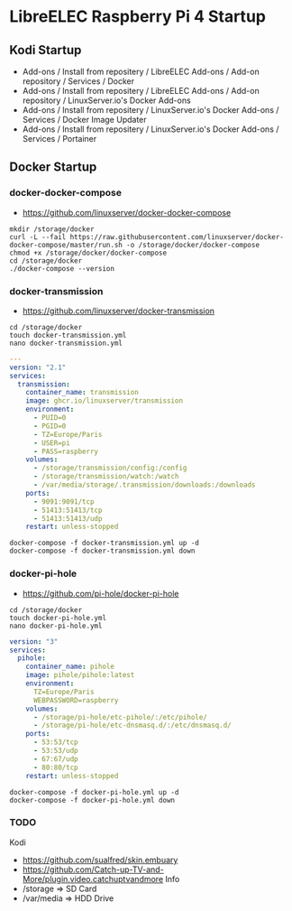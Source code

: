 # LibreELEC Raspberry Pi 4 Startup 

## Kodi Startup

- Add-ons / Install from repositery / LibreELEC Add-ons / Add-on repository / Services / Docker
- Add-ons / Install from repositery / LibreELEC Add-ons / Add-on repository / LinuxServer.io's Docker Add-ons
- Add-ons / Install from repositery / LinuxServer.io's Docker Add-ons / Services / Docker Image Updater
- Add-ons / Install from repositery / LinuxServer.io's Docker Add-ons / Services / Portainer

## Docker Startup
### docker-docker-compose
- https://github.com/linuxserver/docker-docker-compose
```
mkdir /storage/docker
curl -L --fail https://raw.githubusercontent.com/linuxserver/docker-docker-compose/master/run.sh -o /storage/docker/docker-compose
chmod +x /storage/docker/docker-compose
cd /storage/docker
./docker-compose --version
```

### docker-transmission
- https://github.com/linuxserver/docker-transmission
```
cd /storage/docker
touch docker-transmission.yml
nano docker-transmission.yml
```
```yaml
---
version: "2.1"
services:
  transmission:
    container_name: transmission
    image: ghcr.io/linuxserver/transmission
    environment:
      - PUID=0
      - PGID=0
      - TZ=Europe/Paris
      - USER=pi
      - PASS=raspberry
    volumes:
      - /storage/transmission/config:/config
      - /storage/transmission/watch:/watch
      - /var/media/storage/.transmission/downloads:/downloads
    ports:
      - 9091:9091/tcp
      - 51413:51413/tcp
      - 51413:51413/udp
    restart: unless-stopped
```
```
docker-compose -f docker-transmission.yml up -d
docker-compose -f docker-transmission.yml down
```

### docker-pi-hole
- https://github.com/pi-hole/docker-pi-hole

```
cd /storage/docker
touch docker-pi-hole.yml
nano docker-pi-hole.yml
```
```yaml
version: "3"
services:
  pihole:
    container_name: pihole
    image: pihole/pihole:latest
    environment:
      TZ=Europe/Paris
      WEBPASSWORD=raspberry
    volumes:
      - /storage/pi-hole/etc-pihole/:/etc/pihole/
      - /storage/pi-hole/etc-dnsmasq.d/:/etc/dnsmasq.d/
    ports:
      - 53:53/tcp
      - 53:53/udp
      - 67:67/udp
      - 80:80/tcp
    restart: unless-stopped
```
```
docker-compose -f docker-pi-hole.yml up -d
docker-compose -f docker-pi-hole.yml down
```

### TODO
Kodi
- https://github.com/sualfred/skin.embuary
- https://github.com/Catch-up-TV-and-More/plugin.video.catchuptvandmore
Info
- /storage => SD Card
- /var/media => HDD Drive
